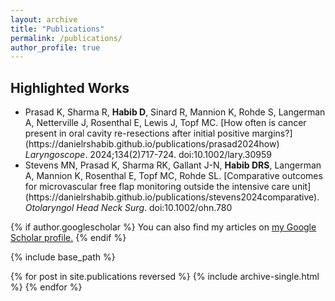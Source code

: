 ```yaml
---
layout: archive
title: "Publications"
permalink: /publications/
author_profile: true
---
```


## Highlighted Works
<ul>
  <li>Prasad K, Sharma R, <b>Habib D</b>, Sinard R, Mannion K, Rohde S, Langerman A, Netterville J, Rosenthal E, Lewis J, Topf MC. [How often is cancer present in oral cavity re-resections after initial positive margins?](https://danielrshabib.github.io/publications/prasad2024how) <I>Laryngoscope</i>. 2024;134(2)717-724. doi:10.1002/lary.30959</li>
  <li>Stevens MN, Prasad K, Sharma RK, Gallant J-N, <b>Habib DRS</b>, Langerman A, Mannion K, Rosenthal E, Topf MC, Rohde SL. [Comparative outcomes for microvascular free flap monitoring outside the intensive care unit](https://danielrshabib.github.io/publications/stevens2024comparative). <i>Otolaryngol Head Neck Surg</i>. doi:10.1002/ohn.780</li>
</ul>

{% if author.googlescholar %}
  You can also find my articles on <u><a href="{{author.googlescholar}}">my Google Scholar profile</a>.</u>
{% endif %}

{% include base_path %}

{% for post in site.publications reversed %}
  {% include archive-single.html %}
{% endfor %}
